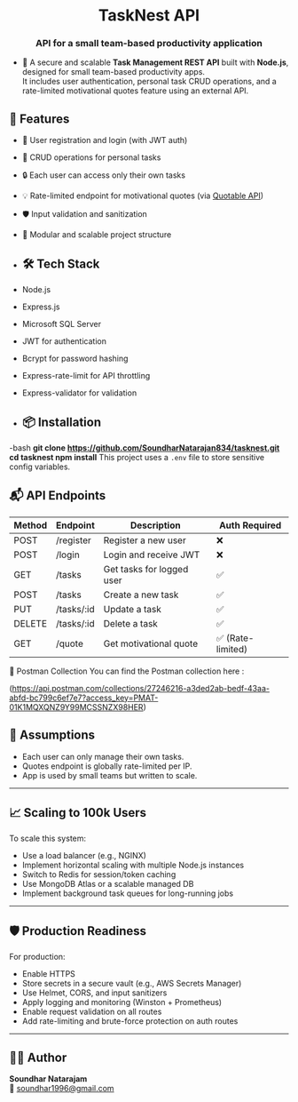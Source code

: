 <h1 align="center"> TaskNest API</h1>
<h3 align="center">API for a small team-based productivity application</h3>

- 🔭 A secure and scalable **Task Management REST API** built with **Node.js**, designed for small team-based productivity apps.  
It includes user authentication, personal task CRUD operations, and a rate-limited motivational quotes feature using an external API.

## 🚀 Features

- 🔐 User registration and login (with JWT auth)
- 📝 CRUD operations for personal tasks
- 🔒 Each user can access only their own tasks
- 💡 Rate-limited endpoint for motivational quotes (via [Quotable API](https://api.quotable.io/random))
- 🛡️ Input validation and sanitization
- 🔄 Modular and scalable project structure

- ## 🛠️ Tech Stack

- Node.js
- Express.js
- Microsoft SQL Server
- JWT for authentication
- Bcrypt for password hashing
- Express-rate-limit for API throttling
- Express-validator for validation

- ## 📦 Installation

-bash
**git clone https://github.com/SoundharNatarajan834/tasknest.git
cd tasknest
npm install**
This project uses a `.env` file to store sensitive config variables.


## 📬 API Endpoints

| Method | Endpoint     | Description                | Auth Required     |
|--------|--------------|----------------------------|-------------------|
| POST   | /register    | Register a new user        | ❌                |
| POST   | /login       | Login and receive JWT      | ❌                |
| GET    | /tasks       | Get tasks for logged user  | ✅                |
| POST   | /tasks       | Create a new task          | ✅                |
| PUT    | /tasks/:id   | Update a task              | ✅                |
| DELETE | /tasks/:id   | Delete a task              | ✅                |
| GET    | /quote       | Get motivational quote     | ✅ (Rate-limited) |




📮 Postman Collection
You can find the Postman collection here :

(https://api.postman.com/collections/27246216-a3ded2ab-bedf-43aa-abfd-bc799c6ef7e7?access_key=PMAT-01K1MQXQNZ9Y99MCSSNZX98HER)

## 📄 Assumptions

- Each user can only manage their own tasks.  
- Quotes endpoint is globally rate-limited per IP.  
- App is used by small teams but written to scale.  

---

## 📈 Scaling to 100k Users

To scale this system:

- Use a load balancer (e.g., NGINX)  
- Implement horizontal scaling with multiple Node.js instances  
- Switch to Redis for session/token caching  
- Use MongoDB Atlas or a scalable managed DB  
- Implement background task queues for long-running jobs  

---

## 🛡️ Production Readiness

For production:

- Enable HTTPS  
- Store secrets in a secure vault (e.g., AWS Secrets Manager)  
- Use Helmet, CORS, and input sanitizers  
- Apply logging and monitoring (Winston + Prometheus)  
- Enable request validation on all routes  
- Add rate-limiting and brute-force protection on auth routes  

---

## 👨‍💻 Author

**Soundhar Natarajam**  
📧 soundhar1996@gmail.com  



